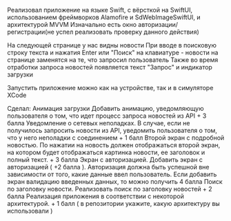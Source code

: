 Реализовал приложение на языке Swift, с вёрсткой на SwiftUI, использованием фреймворков Alamofire и SdWebImageSwiftUI, и архитектурой MVVM 
Изначально есть окно авторизации/регистрации(не успел реализовать проверку данного действия)


На следующей странице у нас видны новости 
При вводе в поисковую строку текста и нажатия Enter или "Поиск" на клавиатуре - новости на странице заменятся на те, что запросил пользователь 
Также во время отработки запроса новостей появляется текст "Запрос" и индикатор загрузки

Запустить приложение можно как на устройстве, так и в симуляторе XCode

Сделал:
Анимация загрузки Добавить анимацию, уведомляющую пользователя о том, что идет процесс запроса новостей из API + 3 балла
Уведомление о сетевых неполадках. В случае, если не получилось запросить новости из API, уведомить пользователя о том, что у него неполадки с соединением + 1 балл
Второй экран с подробной новостью. По нажатии на новость должен отображаться второй экран, на котором будет отображаться картинка новости, ее заголовок и полный текст. + 3 балла
Экран с авторизацией. Добавить экран с авторизацией ( +2 балла ). Авторизация должна быть успешной вне зависимости от того, какие данные ввел пользователь. Если добавить экран валидацию введенных данных, то можно получить 4 балла
Поиск по заголовку новости. Реализовать поиск по заголовку новостей + 2 балла
Реализация приложения в соответствии с некоторой архитектурой. + 1 балл ( в репозитории укажите, какую архитектуру вы использовали )

